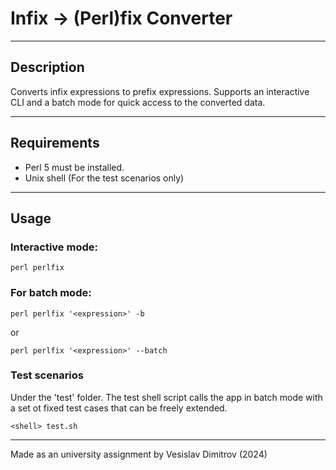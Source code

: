 # Infix -> (Perl)fix Converter

---

## Description
Converts infix expressions to prefix expressions. Supports an interactive CLI and a batch mode for quick access to the converted data.

---

## Requirements
- Perl 5 must be installed.
- Unix shell (For the test scenarios only)
---

## Usage

### Interactive mode:
```perl perlfix```
### For batch mode:

```perl perlfix '<expression>' -b```

or

```perl perlfix '<expression>' --batch```


### Test scenarios

Under the 'test' folder. The test shell script calls the app in batch mode with a set ot fixed test cases that can be freely extended.

```<shell> test.sh```


---

Made as an university assignment by Vesislav Dimitrov (2024)